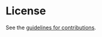 # License

See the
[guidelines for contributions](https://github.com/ietf-scitt/draft-steele-cose-merkle-tree-proofs/blob/main/CONTRIBUTING.md).

